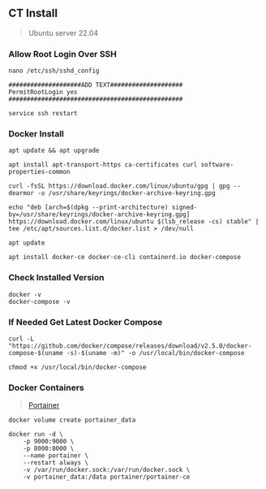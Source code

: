 ## CT Install
> Ubuntu server 22.04

### Allow Root Login Over SSH
```
nano /etc/ssh/sshd_config

####################ADD TEXT####################
PermitRootLogin yes
################################################

service ssh restart
```

### Docker Install
```
apt update && apt upgrade

apt install apt-transport-https ca-certificates curl software-properties-common

curl -fsSL https://download.docker.com/linux/ubuntu/gpg | gpg --dearmor -o /usr/share/keyrings/docker-archive-keyring.gpg

echo "deb [arch=$(dpkg --print-architecture) signed-by=/usr/share/keyrings/docker-archive-keyring.gpg] https://download.docker.com/linux/ubuntu $(lsb_release -cs) stable" | tee /etc/apt/sources.list.d/docker.list > /dev/null

apt update

apt install docker-ce docker-ce-cli containerd.io docker-compose
```

### Check Installed Version
```
docker -v
docker-compose -v
```

### If Needed Get Latest Docker Compose
```
curl -L "https://github.com/docker/compose/releases/download/v2.5.0/docker-compose-$(uname -s)-$(uname -m)" -o /usr/local/bin/docker-compose

chmod +x /usr/local/bin/docker-compose
```

### Docker Containers
> [Portainer](https://hub.docker.com/r/portainer/portainer-ce)
```
docker volume create portainer_data

docker run -d \
	-p 9000:9000 \
	-p 8000:8000 \
	--name portainer \
	--restart always \
	-v /var/run/docker.sock:/var/run/docker.sock \
	-v portainer_data:/data portainer/portainer-ce
```  
